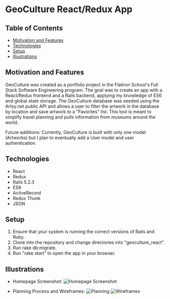 # GeoCulture React/Redux App

## Table of Contents
* [Motivation and Features](#movtivation-and-features)
* [Technologies](#Technologies)
* [Setup](#Setup)
* [Illustrations](#Illustrations)

## Motivation and Features
GeoCulture was created as a portfolio project in the Flatiron School's Full Stack Software Engineering program.  The goal was to create an app with a React/Redux frontend and a Rails backend, applying my knowledge of ES6 and global state storage. The GeoCulture database was seeded using the Artsy.net public API and allows a user to filter the artwork in the database by location and save artwork to a "Favorites" list. This tool is meant to simplify travel planning and pulls information from museums around the world.

Future additions: Currently, GeoCulture is built with only one model (Artworks) but I plan to eventually add a User model and user authentication.

## Technologies

* React
* Redux
* Rails 5.2.3
* ES6
* ActiveRecord
* Redux Thunk
* JSON


## Setup

1. Ensure that your system is running the correct versions of Rails and Ruby.
2. Clone into the repository and change directories into "geoculture_react".
3. Run rake db:migrate.
4. Run "rake start" to open the app in your browser.

## Illustrations

* Homepage Screenshot:
![Homepage Screenshot](https://i.imgur.com/DKotuE8.png)

* Planning Process and Wireframes:
![Planning](https://i.imgur.com/ZISHwb1.jpg)
![Wireframes](https://i.imgur.com/z9OXqKH.png)
